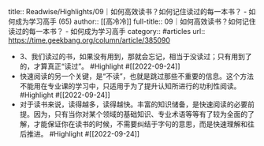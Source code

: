 title:: Readwise/Highlights/09｜如何高效读书？如何记住读过的每一本书？ - 如何成为学习高手 (65)
author:: [[高冷冷]]
full-title:: 09｜如何高效读书？如何记住读过的每一本书？ - 如何成为学习高手
category:: #articles
url:: https://time.geekbang.org/column/article/385090

- 3、我们读过的书，如果没有用到，那就会忘记，相当于没读过；只有用到了的，才算真正“读过”。 #Highlight #[[2022-09-24]]
- 快速阅读的另一个关键，是“不读”，也就是跳过那些不重要的信息。这个方法不能用在专业课的学习中，只适用于为了提升认知所进行的功利性阅读。 #Highlight #[[2022-09-24]]
- 对于读书来说，读得越多，读得越快。丰富的知识储备，是快速阅读的必要前提。因为，只有当你对某个领域的基础知识、专业术语等等有了较为全面的了解，才能保证你在读书的时候，不需要纠结于字句的意思，而是快速理解和往后推进。 #Highlight #[[2022-09-24]]
